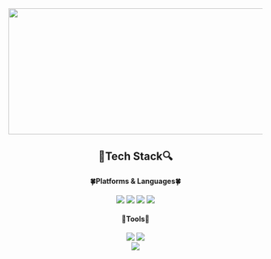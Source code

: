 

<!-- ![header](https://capsule-render.vercel.app/api?type=wave&color=bde0fe&height=200&section=header&text=YounYeong%20Lee&fontSize=50) -->

<div align="center">

<img src='https://user-images.githubusercontent.com/92067780/212530496-83682128-093f-43ef-a737-d4b343cd6778.gif' height="250px" width="600px">
 
<br>


## 🔎Tech Stack🔍



  #### 🍀Platforms & Languages🍀
  <img src="https://img.shields.io/badge/JavaScript-F7DF1E?style=flat-square&logo=JavaScript&logoColor=white"/>
  <img src="https://img.shields.io/badge/Java-007396?style=flat-square&logo=java&logoColor=white"/>
  <img src="https://img.shields.io/badge/HTML-E34F26?style=flat-square&logo=HTML5&logoColor=white"/>
  <img src="https://img.shields.io/badge/CSS-1572B6?style=flat-square&logo=CSS3&logoColor=white"/>
  
  #### 🔨Tools🔨
 <img src="https://img.shields.io/badge/Visual Studio Code-007ACC?style=flat-square&logo=Visual Studio Code&logoColor=white"/>
 <img src="https://img.shields.io/badge/Eclipse-2C2255?style=flat-square&logo=Eclipse IDE&logoColor=white"/>
 <br>
<img src="http://mazandi.herokuapp.com/api?handle=isk7659&theme=cold"/>

 </div> 
